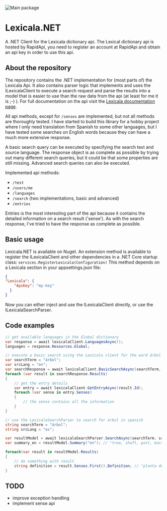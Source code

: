 ![Main package](https://github.com/HannoZ/Lexicala.NET/workflows/Build%20Test%20Package/badge.svg)

# Lexicala.NET
A .NET Client for the Lexicala dictionary api. The Lexical dictionary api is hosted by RapidApi, you need to register an account at RapidApi and obtain an api key in order to use this api. 

## About the repository
The repository contains the .NET implementation for (most parts of) the Lexicala Api. It also contains parser logic that implements and uses the ILexicalaClient to execute a search request and parse the results into a model that is easier to use than the raw data from the api (at least for me it is ;-) ). For full documentation on the api visit the [Lexicala documentation page](https://api.lexicala.com/documentation).

All api methods, except for `/senses` are implemented, but not all methods are thoroughly tested. I have started to build this library for a hobby project where I only need translation from Spanish to some other languages, but I have tested some searches on English words because they can have a much more extensive response.

A basic search query can be executed by specifying the search text and source language. The response object is as complete as possible by trying out many different search queries, but it could be that some properties are still missing.
Advanced search queries can also be executed.

Implemented api methods:
- `/test`
- `/users/me`
- `/languages`
- `/search` (two implementations, basic and advanced)
- `/entries`

Entries is the most interesting part of the api because it contains the detailed information on a search result ('sense'). As with the search response, I've tried to have the response as complete as possible. 


## Basic usage
Lexicala.NET is available on Nuget.
An extension method is available to register the ILexicalaClient and other dependencies in a .NET Core startup class:
`services.RegisterLexicala(Configuration)`
This method depends on a Lexicala section in your appsettings.json file:
```json
{
"Lexicala": {
    "ApiKey": "my-key"
  }
}
```
Now you can either inject and use the ILexicalaClient directly, or use the ILexicalaSearchParser. 

## Code examples
````c#
// get available languages in the Global dictionary
var response = await lexicalaClient.LanguagesAsync();
languages = response.Resources.Global;

// execute a basic search using the Lexicala client for the word árbol in spanish
var searchTerm = "árbol";
var srcLang = "en";
var searchResponse = await lexicalaClient.BasicSearchAsync(searchTerm, srcLang);
foreach (var result in searchResponse.Results)
{
    // get the entry details
    var entry = await lexicalaClient.GetEntryAsync(result.Id);
    foreach (var sense in entry.Senses)
    {
        // the sense contains all the information
    }
}

// use the LexicalaSearchParser to search for árbol in spanish
string searchTerm = "árbol";
string srcLang = "es";

var resultModel = await lexicalaSearchParser.SearchAsync(searchTerm, srcLang);
var summary_en = resultModel.Summary("en"); // "tree, shaft, post, mast"

foreach(var result in resultModel.Results)
{
    // do something with result
    string definition = result.Senses.First().Definition; // "planta de tronco leñoso y elevado"
}
````

## TODO
- improve exception handling
- implement sense api 
